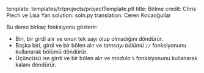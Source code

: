 template: templates/tr/projects/projectTemplate.ptl
title: Bölme
credit: Chris Piech ve Lisa Yan
solution: soln.py
translation: Ceren Kocaoğullar

Bu demo birkaç fonksiyonu gösterir:

- Biri, bir girdi alır ve onun tek sayı olup olmadığını döndürür.
- Başka biri, girdi ve bir bölen alır ve _tamsayı bölümü_ `//` fonksiyonunu kullanarak bölümü döndürür.
- Üçüncüsü ise girdi ve bir bölen alır ve _modulo_ `%` fonksiyonunu kullanarak kalanı döndürür.
